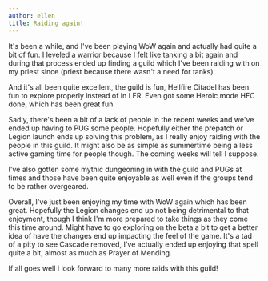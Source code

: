 ```yaml
---
author: ellen
title: Raiding again!
---
```


It's been a while, and I've been playing WoW again and actually had quite a bit of fun. I leveled a warrior because I felt like tanking a bit again and during that process ended up finding a guild which I've been raiding with on my priest since (priest because there wasn't a need for tanks).

And it's all been quite excellent, the guild is fun, Hellfire Citadel has been fun to explore properly instead of in LFR. Even got some Heroic mode HFC done, which has been great fun.

Sadly, there's been a bit of a lack of people in the recent weeks and we've ended up having to PUG some people. Hopefully either the prepatch or Legion launch ends up solving this problem, as I really enjoy raiding with the people in this guild. It might also be as simple as summertime being a less active gaming time for people though. The coming weeks will tell I suppose.

I've also gotten some mythic dungeoning in with the guild and PUGs at times and those have been quite enjoyable as well even if the groups tend to be rather overgeared.

Overall, I've just been enjoying my time with WoW again which has been great. Hopefully the Legion changes end up not being detrimental to that enjoyment, though I think I'm more prepared to take things as they come this time around. Might have to go exploring on the beta a bit to get a better idea of have the changes end up impacting the feel of the game. It's a tad of a pity to see Cascade removed, I've actually ended up enjoying that spell quite a bit, almost as much as Prayer of Mending.

If all goes well I look forward to many more raids with this guild!
